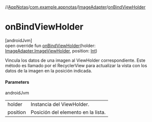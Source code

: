 //[AppNotas](../../../index.md)/[com.example.appnotas](../index.md)/[ImageAdapter](index.md)/[onBindViewHolder](on-bind-view-holder.md)

# onBindViewHolder

[androidJvm]\
open override fun [onBindViewHolder](on-bind-view-holder.md)(holder: [ImageAdapter.ImageViewHolder](-image-view-holder/index.md), position: [Int](https://kotlinlang.org/api/latest/jvm/stdlib/kotlin-stdlib/kotlin/-int/index.html))

Vincula los datos de una imagen al ViewHolder correspondiente. Este método es llamado por el RecyclerView para actualizar la vista con los datos de la imagen en la posición indicada.

#### Parameters

androidJvm

| | |
|---|---|
| holder | Instancia del ViewHolder. |
| position | Posición del elemento en la lista. |
